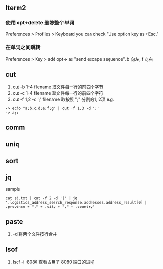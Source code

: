 ## Iterm2
### 使用 opt+delete 删除整个单词
Preferences > Profiles > Keyboard you can check "Use option key as +Esc."

### 在单词之间跳转
Preferences > Key > add opt-> as "send escape sequence". b 向左, f 向右

## cut
1. cut -b 1-4 filename 取文件每一行的前四个字节
2. cut -c 1-4 filename 取文件每一行的前四个字符
3. cut -f 1,2 -d ';' filename 取按照 ";" 分割的1, 2项
e.g.
```
-> echo "a;b;c;d;e;f;g" | cut -f 1,3 -d ';'
-> a;c
```

## comm

## uniq

## sort

## jq 
sample

```
cat s6.txt | cut -f 2 -d '|' | jq '.logistics_address_search_response.addresses.address_result[0] | .province + "," + .city + "," + .country'
```

## paste
1. -d 将两个文件按行合并

## lsof
1. lsof -i :8080 查看占用了 8080 端口的进程
